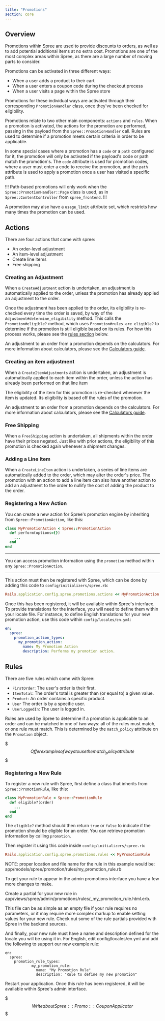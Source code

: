 ```yaml
---
title: "Promotions"
section: core
---
```


## Overview

Promotions within Spree are used to provide discounts to orders, as well as to add potential additional items at no extra cost. Promotions are one of the most
complex areas within Spree, as there are a large number of moving parts to consider.

Promotions can be activated in three different ways:

* When a user adds a product to their cart
* When a user enters a coupon code during the checkout process
* When a user visits a page within the Spree store

Promotions for these individual ways are activated through their corresponding `PromotionHandler` class, once they've been checked for eligibility.

Promotions relate to two other main components: `actions` and `rules`. When a promotion is activated, the actions for the promotion are performed, passing in the payload from the `Spree::PromotionHandler` call. Rules are used to determine if a promotion meets certain criteria in order to be applicable.

In some special cases where a promotion has a `code` or a `path` configured for it, the promotion will only be activated if the payload's code or path match the promotion's. The `code` attribute is used for promotion codes, where a user must enter a code to receive the promotion, and the `path` attribute is used to apply a promotion once a user has visited a specific path.

!!!
Path-based promotions will only work when the `Spree::PromotionHandler::Page` class is used, as in `Spree::ContentController` from `spree_frontend`.
!!!

A promotion may also have a `usage_limit` attribute set, which restricts how many times the promotion can be used.

## Actions

There are four actions that come with spree:

* An order-level adjustment
* An item-level adjustment
* Create line items
* Free shipping

### Creating an Adjustment

When a `CreateAdjustment` action is undertaken, an adjustment is automatically applied to the order, unless the promotion has already applied an adjustment to the order.

Once the adjustment has been applied to the order, its eligibility is re-checked every time the order is saved, by way of the `Adjustment#determine_eligibility` method. This calls the `Promotion#eligible?` method, which uses `Promotion#rules_are_eligible?` to determine if the promotion is still eligible based on its rules. For how this process works, please see the [rules section](#rules) below.

An adjustment to an order from a promotion depends on the calculators. For more information about calculators, please see the [Calculators guide](calculators).

### Creating an item adjustment

When a `CreateItemAdjustments` action is undertaken, an adjustment is automatically applied to each item within the order, unless the action has already been performed on that line item

The eligibility of the item for this promotion is re-checked whenever the item is updated. Its eligibility is based off the rules of the promotion.

An adjustment to an order from a promotion depends on the calculators. For more information about calculators, please see the [Calculators guide](calculators).

### Free Shipping

When a `FreeShipping` action is undertaken, all shipments within the order have their prices negated. Just like with prior actions, the eligibility of this promotion is checked again whenever a shipment changes.

### Adding a Line Item

When a `CreateLineItem` action is undertaken, a series of line items are automatically added to the order, which may alter the order's price. The promotion with an action to add a line item can also have another action to add an adjustment to the order to nullify the cost of adding the product to the order.


### Registering a New Action

You can create a new action for Spree's promotion engine by inheriting from `Spree::PromotionAction`, like this:

```ruby
class MyPromotionAction < Spree::PromotionAction
  def perform(options={})
    ...
  end
end
```

***
You can access promotion information using the `promotion` method within any `Spree::PromotionAction`.
***

This action must then be registered with Spree, which can be done by adding this code to `config/initializers/spree.rb`:

```ruby
Rails.application.config.spree.promotions.actions << MyPromotionAction
```

Once this has been registered, it will be available within Spree's interface. To provide translations for the interface, you will need to define them within your locale file. For instance, to define English translations for your new promotion action, use this code within `config/locales/en.yml`:

```yaml
en:
  spree:
    promotion_action_types:
      my_promotion_action:
        name: My Promotion Action
        description: Performs my promotion action.
```

## Rules

There are five rules which come with Spree:

* `FirstOrder`: The user's order is their first.
* `ItemTotal`: The order's total is greater than (or equal to) a given value.
* `Product`: An order contains a specific product.
* `User` The order is by a specific user.
* `UserLoggedIn`: The user is logged in.

Rules are used by Spree to determine if a promotion is applicable to an order and can be matched in one of two ways: all of the rules must match, or one rule must match. This is determined by the `match_policy` attribute on the `Promotion` object.

$$$
Offer examples of ways to use the match_policy attribute
$$$

### Registering a New Rule

To register a new rule with Spree, first define a class that inherits from `Spree::PromotionRule`, like this:

```ruby
class MyPromotionRule < Spree::PromotionRule
  def eligible?(order)
    ...
  end
end
```

The `eligible?` method should then return `true` or `false` to indicate if the promotion should be eligible for an order. You can retrieve promotion information by calling `promotion`.

Then register it using this code inside `config/initializers/spree.rb`:

```ruby
Rails.application.config.spree.promotions.rules << MyPromotionRule
```

NOTE: proper location and file name for the rule in this example would be: app/models/spree/promotion/rules/my_promotion_rule.rb

To get your rule to appear in the admin promotions interface you have a few more changes to make.

Create a partial for your new rule in app/views/spree/admin/promotions/rules/_my_promotion_rule.html.erb.

This file can be as simple as an empty file if your rule requires no parameters, or it may require more complex markup to enable setting values for your new rule. Check out some of the rule partials provided with Spree in the backend sources.

And finally, your new rule must have a name and description defined for the locale you will be using it in. For English, edit config/locales/en.yml and add the following to support our new example rule:

```
en:
  spree:
    promotion_rule_types:
            my_promotion_rule:
              name: "My Promotion Rule"
              description: "Rule to define my new promotion"
```

Restart your application. Once this rule has been registered, it will be available within Spree's admin interface.

$$$
Write about Spree::Promo::CouponApplicator
$$$